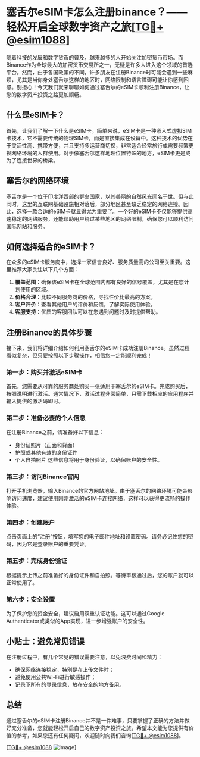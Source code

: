 # 塞舌尔eSIM卡怎么注册binance？——轻松开启全球数字资产之旅[[TG💪+ @esim1088](https://t.me/s/esim1088)]

随着科技的发展和数字货币的普及，越来越多的人开始关注加密货币市场。而Binance作为全球最大的加密货币交易所之一，无疑是许多人进入这个领域的首选平台。然而，由于各国政策的不同，许多朋友在注册Binance时可能会遇到一些麻烦，尤其是当你身处塞舌尔这样的地区时，网络限制和语言障碍可能让你感到困惑。别担心！今天我们就来聊聊如何通过塞舌尔的eSIM卡顺利注册Binance，让您的数字资产投资之路更加顺畅。

## 什么是eSIM卡？

首先，让我们了解一下什么是eSIM卡。简单来说，eSIM卡是一种嵌入式虚拟SIM卡技术，它不需要传统的物理SIM卡，而是直接集成在设备中。这种技术的优势在于灵活性高、携带方便，并且支持多运营商切换，非常适合经常旅行或需要频繁更换网络环境的人群使用。对于像塞舌尔这样地理位置特殊的地方，eSIM卡更是成为了连接世界的桥梁。

## 塞舌尔的网络环境

塞舌尔是一个位于印度洋西部的群岛国家，以其美丽的自然风光闻名于世。但与此同时，这里的互联网基础设施相对落后，部分地区甚至缺乏稳定的网络连接。因此，选择一款合适的eSIM卡就显得尤为重要了。一个好的eSIM卡不仅能够提供高速稳定的网络服务，还能帮助用户绕过某些地区的网络限制，确保您可以顺利访问国际网站和服务。

## 如何选择适合的eSIM卡？

在众多的eSIM卡服务商中，选择一家信誉良好、服务质量高的公司至关重要。这里推荐大家关注以下几个方面：

1. **覆盖范围**：确保该eSIM卡在全球范围内都有良好的信号覆盖，尤其是在您计划使用的区域。
2. **价格合理**：比较不同服务商的价格，寻找性价比最高的方案。
3. **客户评价**：查看其他用户的评价和反馈，了解实际使用体验。
4. **客服支持**：优质的客服团队可以在您遇到问题时及时提供帮助。

## 注册Binance的具体步骤

接下来，我们将详细介绍如何利用塞舌尔的eSIM卡成功注册Binance。虽然过程看似复杂，但只要按照以下步骤操作，相信您一定能顺利完成！

### 第一步：购买并激活eSIM卡

首先，您需要从可靠的服务商处购买一张适用于塞舌尔的eSIM卡。完成购买后，按照说明进行激活。通常情况下，激活过程非常简单，只需下载相应的应用程序并输入提供的激活码即可。

### 第二步：准备必要的个人信息

在注册Binance之前，请准备好以下信息：
- 身份证照片（正面和背面）
- 护照或其他有效的身份证件
- 个人自拍照片
这些信息将用于身份验证，以确保账户的安全性。

### 第三步：访问Binance官网

打开手机浏览器，输入Binance的官方网站地址。由于塞舌尔的网络环境可能会影响访问速度，建议使用刚刚激活的eSIM卡连接网络，这样可以获得更流畅的操作体验。

### 第四步：创建账户

点击页面上的“注册”按钮，填写您的电子邮件地址和设置密码。请务必记住您的密码，因为它是登录账户的重要凭证。

### 第五步：完成身份验证

根据提示上传之前准备好的身份证件和自拍照。等待审核通过后，您的账户就可以正常使用了。

### 第六步：安全设置

为了保护您的资金安全，建议启用双重认证功能。这可以通过Google Authenticator或类似的App实现，进一步增强账户的安全性。

## 小贴士：避免常见错误

在注册过程中，有几个常见的错误需要注意，以免浪费时间和精力：
- 确保网络连接稳定，特别是在上传文件时；
- 避免使用公共Wi-Fi进行敏感操作；
- 记录下所有的登录信息，放在安全的地方备用。

## 总结

通过塞舌尔的eSIM卡注册Binance并不是一件难事，只要掌握了正确的方法并做好充分准备，您就能轻松开启自己的数字资产投资之旅。希望本文能为您提供有价值的参考，如果您还有任何疑问，欢迎随时向我们咨询[[TG💪+ @esim1088](https://t.me/s/esim1088)]。

[[TG💪+ @esim1088](https://t.me/s/esim1088) ![Image](https://i.postimg.cc/4NQfJmqS/Snipaste-2025-05-13-00-14-12.png)]